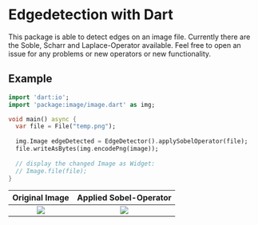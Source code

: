 # Edgedetection with Dart

This package is able to detect edges on an image file.
Currently there are the Soble, Scharr and Laplace-Operator available.
Feel free to open an issue for any problems or new operators or new 
functionality.

## Example

```dart
import 'dart:io';
import 'package:image/image.dart' as img;

void main() async {
  var file = File("temp.png");
  
  img.Image edgeDetected = EdgeDetector().applySobelOperator(file);
  file.writeAsBytes(img.encodePng(image));
  
  // display the changed Image as Widget:
  // Image.file(file);
}
```
Original Image             |  Applied Sobel-Operator
:-------------------------:|:-------------------------:
![](https://github.com/risingwolf21/edge_detection/blob/6f561d3abdd7a5e8c2dabed705e09839135fcaad/valve_original.png)  |  ![](https://github.com/risingwolf21/edge_detection/blob/f0bde7074d1feec9af4ca4781a4497b9671810ac/valve_sobel.png)
